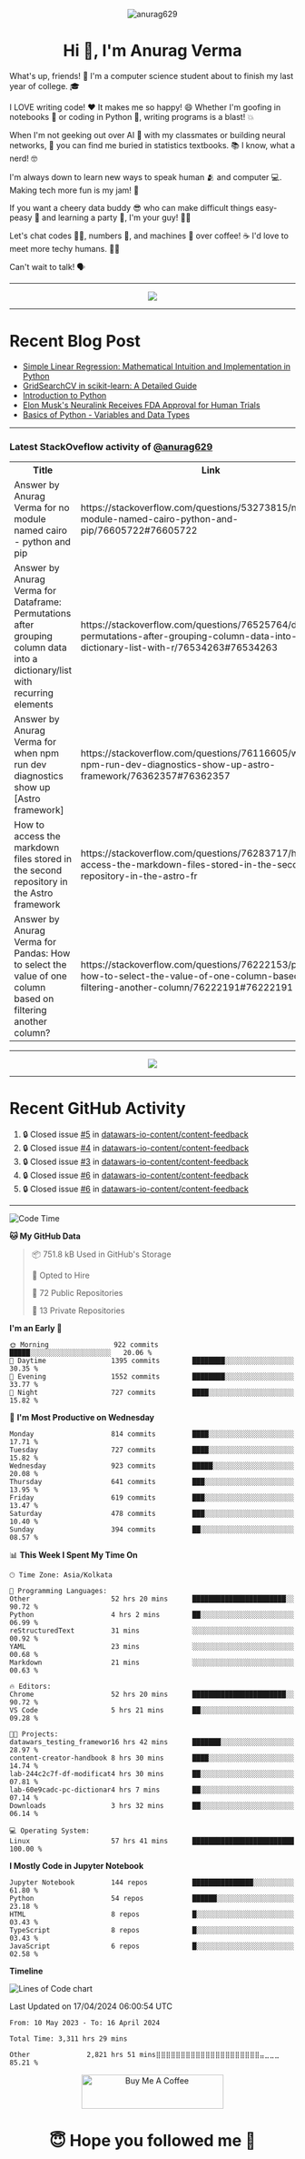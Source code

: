

<p align="center"> <img src="https://komarev.com/ghpvc/?username=anurag629&label=Profile%20views&color=0e75b6&style=flat" alt="anurag629" /> </p>

<h1 align="center">Hi 👋, I'm Anurag Verma</h1>

What's up, friends! 👋 I'm a computer science student about to finish my last year of college. 🎓

I LOVE writing code! ❤️ It makes me so happy! 😄 Whether I'm goofing in notebooks 📓 or coding in Python 🐍, writing programs is a blast! 💥

When I'm not geeking out over AI 🤖 with my classmates or building neural networks, 🧠 you can find me buried in statistics textbooks. 📚 I know, what a nerd! 🤓

I'm always down to learn new ways to speak human 🫂 and computer 💻. Making tech more fun is my jam! 🍇

If you want a cheery data buddy 😎 who can make difficult things easy-peasy 🥝 and learning a party 🎉, I'm your guy! 🙋‍♂️

Let's chat codes 👨‍💻, numbers 🧮, and machines 🤖 over coffee! ☕ I'd love to meet more techy humans. 💁‍♂️

Can't wait to talk! 🗣️

---

<p align="center">
  <img src="https://spotify-github-profile.vercel.app/api/view.svg?uid=mwvywke3fo2gajpenodnmobfh&cover_image=true&theme=default&show_offline=false&background_color=121212&interchange=false&bar_color=53b14f&bar_color_cover=true">
</p>

---

# Recent Blog Post

<!-- BLOG-POST-LIST:START -->
- [Simple Linear Regression: Mathematical Intuition and Implementation in Python](https://codercops.tech/blog/machine-learning-algorithms/simple-linear-regression-mathematical-intuation)
- [GridSearchCV in scikit-learn: A Detailed Guide](https://codercops.tech/blog/gridsearchcv-in-scikit-learn-a-detailed-guide)
- [Introduction to Python](https://codercops.tech/blog/python-tutorial/introduction-to-python)
- [Elon Musk&#39;s Neuralink Receives FDA Approval for Human Trials](https://codercops.tech/blog/elon-musks-neuralink-receives-fda-approval-for-human-trials)
- [Basics of Python - Variables and Data Types](https://codercops.tech/blog/python-basics-of-python-variables-and-data-types)
<!-- BLOG-POST-LIST:END -->

---

### Latest StackOveflow activity of [@anurag629](https://github.com/anurag629)
<table>
  <tr><th>Title</th><th>Link</th></tr>
  <!-- STACKOVERFLOW:START --><tr><td>Answer by Anurag Verma for no module named cairo - python and pip</td><td>https://stackoverflow.com/questions/53273815/no-module-named-cairo-python-and-pip/76605722#76605722</td></tr><tr><td>Answer by Anurag Verma for Dataframe: Permutations after grouping column data into a dictionary/list with recurring elements</td><td>https://stackoverflow.com/questions/76525764/dataframe-permutations-after-grouping-column-data-into-a-dictionary-list-with-r/76534263#76534263</td></tr><tr><td>Answer by Anurag Verma for when npm run dev diagnostics show up [Astro framework]</td><td>https://stackoverflow.com/questions/76116605/when-npm-run-dev-diagnostics-show-up-astro-framework/76362357#76362357</td></tr><tr><td>How to access the markdown files stored in the second repository in the Astro framework</td><td>https://stackoverflow.com/questions/76283717/how-to-access-the-markdown-files-stored-in-the-second-repository-in-the-astro-fr</td></tr><tr><td>Answer by Anurag Verma for Pandas: How to select the value of one column based on filtering another column?</td><td>https://stackoverflow.com/questions/76222153/pandas-how-to-select-the-value-of-one-column-based-on-filtering-another-column/76222191#76222191</td></tr><!-- STACKOVERFLOW:END -->
</table>

---

<p align="center">
  <img alig src="https://github-profile-trophy.vercel.app/?username=anurag629&theme=onedark&column=-1" />
</p>

---

# Recent GitHub Activity
<!--START_SECTION:activity-->
1. 🔒 Closed issue [#5](https://github.com/datawars-io-content/content-feedback/issues/5) in [datawars-io-content/content-feedback](https://github.com/datawars-io-content/content-feedback)
2. 🔒 Closed issue [#4](https://github.com/datawars-io-content/content-feedback/issues/4) in [datawars-io-content/content-feedback](https://github.com/datawars-io-content/content-feedback)
3. 🔒 Closed issue [#3](https://github.com/datawars-io-content/content-feedback/issues/3) in [datawars-io-content/content-feedback](https://github.com/datawars-io-content/content-feedback)
4. 🔒 Closed issue [#6](https://github.com/datawars-io-content/content-feedback/issues/6) in [datawars-io-content/content-feedback](https://github.com/datawars-io-content/content-feedback)
5. 🔒 Closed issue [#6](https://github.com/datawars-io-content/content-feedback/issues/6) in [datawars-io-content/content-feedback](https://github.com/datawars-io-content/content-feedback)
<!--END_SECTION:activity-->

---

<!--START_SECTION:waka-->
![Code Time](http://img.shields.io/badge/Code%20Time-3%2C313%20hrs%2027%20mins-blue)

**🐱 My GitHub Data** 

> 📦 751.8 kB Used in GitHub's Storage 
 > 
> 💼 Opted to Hire
 > 
> 📜 72 Public Repositories 
 > 
> 🔑 13 Private Repositories 
 > 
**I'm an Early 🐤** 

```text
🌞 Morning                922 commits         █████░░░░░░░░░░░░░░░░░░░░   20.06 % 
🌆 Daytime                1395 commits        ████████░░░░░░░░░░░░░░░░░   30.35 % 
🌃 Evening                1552 commits        ████████░░░░░░░░░░░░░░░░░   33.77 % 
🌙 Night                  727 commits         ████░░░░░░░░░░░░░░░░░░░░░   15.82 % 
```
📅 **I'm Most Productive on Wednesday** 

```text
Monday                   814 commits         ████░░░░░░░░░░░░░░░░░░░░░   17.71 % 
Tuesday                  727 commits         ████░░░░░░░░░░░░░░░░░░░░░   15.82 % 
Wednesday                923 commits         █████░░░░░░░░░░░░░░░░░░░░   20.08 % 
Thursday                 641 commits         ███░░░░░░░░░░░░░░░░░░░░░░   13.95 % 
Friday                   619 commits         ███░░░░░░░░░░░░░░░░░░░░░░   13.47 % 
Saturday                 478 commits         ███░░░░░░░░░░░░░░░░░░░░░░   10.40 % 
Sunday                   394 commits         ██░░░░░░░░░░░░░░░░░░░░░░░   08.57 % 
```


📊 **This Week I Spent My Time On** 

```text
🕑︎ Time Zone: Asia/Kolkata

💬 Programming Languages: 
Other                    52 hrs 20 mins      ███████████████████████░░   90.72 % 
Python                   4 hrs 2 mins        ██░░░░░░░░░░░░░░░░░░░░░░░   06.99 % 
reStructuredText         31 mins             ░░░░░░░░░░░░░░░░░░░░░░░░░   00.92 % 
YAML                     23 mins             ░░░░░░░░░░░░░░░░░░░░░░░░░   00.68 % 
Markdown                 21 mins             ░░░░░░░░░░░░░░░░░░░░░░░░░   00.63 % 

🔥 Editors: 
Chrome                   52 hrs 20 mins      ███████████████████████░░   90.72 % 
VS Code                  5 hrs 21 mins       ██░░░░░░░░░░░░░░░░░░░░░░░   09.28 % 

🐱‍💻 Projects: 
datawars_testing_framewor16 hrs 42 mins      ███████░░░░░░░░░░░░░░░░░░   28.97 % 
content-creator-handbook 8 hrs 30 mins       ████░░░░░░░░░░░░░░░░░░░░░   14.74 % 
lab-244c2c7f-df-modificat4 hrs 30 mins       ██░░░░░░░░░░░░░░░░░░░░░░░   07.81 % 
lab-60e9cadc-pc-dictionar4 hrs 7 mins        ██░░░░░░░░░░░░░░░░░░░░░░░   07.14 % 
Downloads                3 hrs 32 mins       ██░░░░░░░░░░░░░░░░░░░░░░░   06.14 % 

💻 Operating System: 
Linux                    57 hrs 41 mins      █████████████████████████   100.00 % 
```

**I Mostly Code in Jupyter Notebook** 

```text
Jupyter Notebook         144 repos           ███████████████░░░░░░░░░░   61.80 % 
Python                   54 repos            ██████░░░░░░░░░░░░░░░░░░░   23.18 % 
HTML                     8 repos             █░░░░░░░░░░░░░░░░░░░░░░░░   03.43 % 
TypeScript               8 repos             █░░░░░░░░░░░░░░░░░░░░░░░░   03.43 % 
JavaScript               6 repos             █░░░░░░░░░░░░░░░░░░░░░░░░   02.58 % 
```



**Timeline**

![Lines of Code chart](https://raw.githubusercontent.com/anurag629/anurag629/main/assets/bar_graph.png)


 Last Updated on 17/04/2024 06:00:54 UTC
<!--END_SECTION:waka-->

<!--START_SECTION:waka-simple-->

```text
From: 10 May 2023 - To: 16 April 2024

Total Time: 3,311 hrs 29 mins

Other              2,821 hrs 51 mins⣿⣿⣿⣿⣿⣿⣿⣿⣿⣿⣿⣿⣿⣿⣿⣿⣿⣿⣿⣿⣿⣤⣀⣀⣀   85.21 %
```

<!--END_SECTION:waka-simple-->

<p align="center"> 
<a href="https://www.buymeacoffee.com/anurag629" target="_blank"><img src="https://cdn.buymeacoffee.com/buttons/default-orange.png" alt="Buy Me A Coffee" height="60" width="250"></a>
</p>


<h1 align="center"> 😇 Hope you followed me 🥰  </h1>
